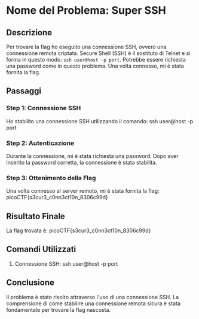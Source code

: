 # Nome del Problema: Super SSH

## Descrizione

Per trovare la flag ho eseguito una connessione SSH, ovvero una connessione remota criptata. Secure Shell (SSH) è il sostituto di Telnet e si forma in questo modo: `ssh user@host -p port`. Potrebbe essere richiesta una password come in questo problema. Una volta connesso, mi è stata fornita la flag.

## Passaggi

### Step 1: Connessione SSH

Ho stabilito una connessione SSH utilizzando il comando:
ssh user@host -p port

### Step 2: Autenticazione

Durante la connessione, mi è stata richiesta una password. Dopo aver inserito la password corretta, la connessione è stata stabilita.

### Step 3: Ottenimento della Flag

Una volta connesso al server remoto, mi è stata fornita la flag: picoCTF{s3cur3_c0nn3ct10n_8306c99d}

## Risultato Finale

La flag trovata è: picoCTF{s3cur3_c0nn3ct10n_8306c99d}

## Comandi Utilizzati

1. Connessione SSH: ssh user@host -p port

## Conclusione

Il problema è stato risolto attraverso l'uso di una connessione SSH. La comprensione di come stabilire una connessione remota sicura è stata fondamentale per trovare la flag nascosta.
